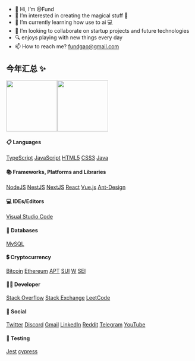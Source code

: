 - 👋 Hi, I’m @Fund
- 👀 I’m interested in creating the magical stuff 🖤
- 🌱 I’m currently learning how use to ai 💻
- 💞️ I’m looking to collaborate on startup projects and future technologies
- 🔍 enjoys playing with new things every day
- 📫 How to reach me? fundgao@gmail.com

## 今年汇总 ✨

<img align="" height="137px" src="https://github-readme-stats.vercel.app/api?username=fundgao&hide_title=true&hide_border=true&show_icons=true&include_all_commits=true&line_height=21&bg_color=0,EC6C6C,FFD479,FFFC79,73FA79&theme=graywhite&locale=cn" /><img align="" height="137px" src="https://github-readme-stats.vercel.app/api/top-langs/?username=fundgao&hide_title=true&hide_border=true&layout=compact&bg_color=0,73FA79,73FDFF,D783FF&theme=graywhite&locale=cn" />

<p>

#### 📋 Languages
[TypeScript]()
[JavaScript]()
[HTML5]()
[CSS3]()
[Java]()

#### 📚 Frameworks, Platforms and Libraries
[NodeJS](https://nodejs.org/en)
[NestJS](https://nestjs.com/)
[NextJS](https://nextjs.org/)
[React](https://react.dev/)
[Vue.js](https://cn.vuejs.org/)
[Ant-Design](https://ant-design.antgroup.com/index-cn)

#### 💻 IDEs/Editors
[Visual Studio Code](https://code.visualstudio.com/)

#### 💾 Databases
[MySQL](https://www.mysql.com/)

#### 💲 Cryptocurrency
[Bitcoin](https://github.com/bitcoin/bitcoin)
[Ethereum]()
[APT](https://github.com/aptos-labs/aptos-core)
[SUI](https://github.com/MystenLabs/sui)
[W](https://github.com/wormhole-foundation/wormhole)
[SEI](https://github.com/sei-protocol/sei-chain)

#### 🧑‍💻 Developer
[Stack Overflow]()
[Stack Exchange]()
[LeetCode]()
	
#### 💬 Social
[Twitter]()
[Discord]()
[Gmail]()
[LinkedIn]()
[Reddit]()
[Telegram]()
[YouTube]()

#### 🧪 Testing
[Jest]()
[cypress]()
</p>
